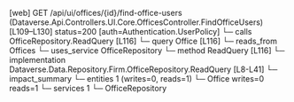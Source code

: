 [web] GET /api/ui/offices/{id}/find-office-users  (Dataverse.Api.Controllers.UI.Core.OfficesController.FindOfficeUsers)  [L109–L130] status=200 [auth=Authentication.UserPolicy]
  └─ calls OfficeRepository.ReadQuery [L116]
  └─ query Office [L116]
    └─ reads_from Offices
  └─ uses_service OfficeRepository
    └─ method ReadQuery [L116]
      └─ implementation Dataverse.Data.Repository.Firm.OfficeRepository.ReadQuery [L8-L41]
  └─ impact_summary
    └─ entities 1 (writes=0, reads=1)
      └─ Office writes=0 reads=1
    └─ services 1
      └─ OfficeRepository

